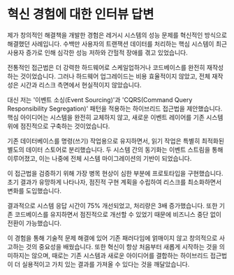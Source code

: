 # 혁신 경험에 대한 인터뷰 답변

제가 창의적인 해결책을 개발한 경험은 레거시 시스템의 성능 문제를 혁신적인 방식으로 해결했던 사례입니다. 수백만 사용자의 트랜잭션 데이터를 처리하는 핵심 시스템이 최근 사용자 증가로 인해 심각한 성능 저하와 간헐적 장애를 겪고 있었습니다.

전통적인 접근법은 더 강력한 하드웨어로 스케일업하거나 코드베이스를 완전히 재작성하는 것이었습니다. 그러나 하드웨어 업그레이드는 비용 효율적이지 않았고, 전체 재작성은 시간과 리스크 측면에서 현실적이지 않았습니다.

대신 저는 '이벤트 소싱(Event Sourcing)'과 'CQRS(Command Query Responsibility Segregation)' 패턴을 적용하는 하이브리드 접근법을 제안했습니다. 핵심 아이디어는 시스템을 완전히 교체하지 않고, 새로운 이벤트 레이어를 기존 시스템 위에 점진적으로 구축하는 것이었습니다.

기존 데이터베이스를 명령(쓰기) 작업용으로 유지하면서, 읽기 작업은 특별히 최적화된 별도의 데이터 스토어로 분리했습니다. 두 시스템 간의 동기화는 이벤트 스트림을 통해 이루어졌고, 이는 나중에 전체 시스템 마이그레이션의 기반이 되었습니다.

이 접근법을 검증하기 위해 가장 병목 현상이 심한 부분에 프로토타입을 구현했습니다. 초기 결과가 유망하게 나타나자, 점진적 구현 계획을 수립하여 리스크를 최소화하면서 변화를 도입했습니다.

결과적으로 시스템 응답 시간이 75% 개선되었고, 처리량은 3배 증가했습니다. 또한 기존 코드베이스를 유지하면서 점진적으로 개선할 수 있었기 때문에 비즈니스 중단 없이 전환이 가능했습니다.

이 경험을 통해 기술적 문제 해결에 있어 기존 패러다임에 얽매이지 않고 창의적으로 사고하는 것의 중요성을 배웠습니다. 또한 혁신이 항상 처음부터 새롭게 시작하는 것을 의미하지는 않으며, 때로는 기존 시스템과 새로운 아이디어를 결합하는 하이브리드 접근법이 더 실용적이고 가치 있는 결과를 가져올 수 있다는 것을 깨달았습니다.
